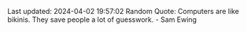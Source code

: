 Last updated: 2024-04-02 19:57:02
Random Quote: Computers are like bikinis. They save people a lot of guesswork. - Sam Ewing